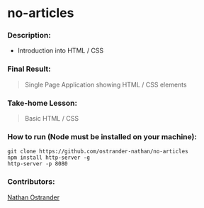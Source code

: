 # no-articles

### Description: 

* Introduction into HTML / CSS

### Final Result:
> Single Page Application showing HTML / CSS elements

### Take-home Lesson:

> Basic HTML / CSS


### How to run (Node must be installed on your machine):
```
git clone https://github.com/ostrander-nathan/no-articles
npm install http-server -g
http-server -p 8080
```


### Contributors:
[Nathan Ostrander](https://github.com/ostrander-nathan)